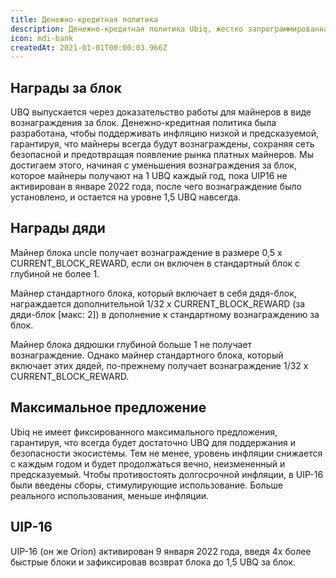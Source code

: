 ```yaml
---
title: Денежно-кредитная политика
description: Денежно-кредитная политика Ubiq, жестко запрограммированная с самого начала, означает меньше сюрпризов в будущем. Предсказуемая система контроля инфляции с учетом долговечности помогает найти баланс между моделированием дефицита и стимулированием майнеров к защите сети.
icon: mdi-bank
createdAt: 2021-01-01T00:00:03.966Z
---
```


## Награды за блок

UBQ выпускается через доказательство работы для майнеров в виде вознаграждения за блок. Денежно-кредитная политика была разработана, чтобы поддерживать инфляцию низкой и предсказуемой, гарантируя, что майнеры всегда будут вознаграждены, сохраняя сеть безопасной и предотвращая появление рынка платных майнеров. Мы достигаем этого, начиная с уменьшения вознаграждения за блок, которое майнеры получают на 1 UBQ каждый год, пока UIP16 не активирован в январе 2022 года, после чего вознаграждение было установлено, и остается на уровне 1,5 UBQ навсегда.

<inflation-chart></inflation-chart>
<inflation-table></inflation-table>

## Награды дяди

Майнер блока uncle получает вознаграждение в размере 0,5 x CURRENT_BLOCK_REWARD, если он включен в стандартный блок с глубиной не более 1.

Майнер стандартного блока, который включает в себя дядя-блок, награждается дополнительной 1/32 x CURRENT_BLOCK_REWARD (за дяди-блок [макс: 2]) в дополнение к стандартному вознаграждению за блок.

Майнер блока дядюшки глубиной больше 1 не получает вознаграждение. Однако майнер стандартного блока, который включает этих дядей, по-прежнему получает вознаграждение 1/32 x CURRENT_BLOCK_REWARD.

## Максимальное предложение

Ubiq не имеет фиксированного максимального предложения, гарантируя, что всегда будет достаточно UBQ для поддержания и безопасности экосистемы. Тем не менее, уровень инфляции снижается с каждым годом и будет продолжаться вечно, неизмененный и предсказуемый. Чтобы противостоять долгосрочной инфляции, в UIP-16 были введены сборы, стимулирующие использование. Больше реального использования, меньше инфляции.

## UIP-16

UIP-16 (он же Orion) активирован 9 января 2022 года, введя 4x более быстрые блоки и зафиксировав возврат блока до 1,5 UBQ за блок.